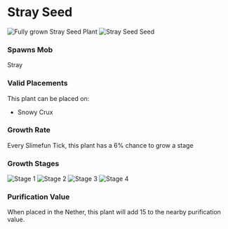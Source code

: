 # Stray Seed

![Fully grown Stray Seed Plant](https://mc-heads.net/head/3320662dec3f6a7bd6d38211c894a46c98a12571c6eb1f9184a78267bb3653a1) ![Stray Seed Seed](https://mc-heads.net/head/22be7169884ad820acaed7a717679cd0d91dcd3d6c1db81e6ac28a2bcd3534a0)

### Spawns Mob

Stray

### Valid Placements

This plant can be placed on:

- Snowy Crux


### Growth Rate

Every Slimefun Tick, this plant has a 6% chance to grow a stage

### Growth Stages

![Stage 1](https://mc-heads.net/head/6cddf6534ae4dc109bd6c1934ae14ac12123df9049dc1b50daab1c1fc2bd2078) ![Stage 2](https://mc-heads.net/head/832a009a82046fc72a9ec0e403874b20f428f6f5270b917c2e53659306c41a22) ![Stage 3](https://mc-heads.net/head/dcfb0855cf129fbd0c9bcaca7dc95659e67dcc7b8ba9e0f7eecbc683e411026d) ![Stage 4](https://mc-heads.net/head/dcfb0855cf129fbd0c9bcaca7dc95659e67dcc7b8ba9e0f7eecbc683e411026d)

### Purification Value

When placed in the Nether, this plant will add 15 to the nearby purification value.